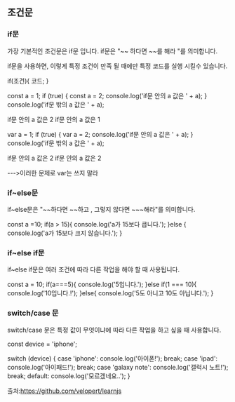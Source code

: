 ## 조건문

### if문 

가장 기본적인 조건문은 if문 입니다. 
if문은 "~~ 하다면 ~~를 해라 "를 의미합니다.

if문을 사용하면, 이렇게 특정 조건이 만족 될 때에만 특정 코드를 실행 시킬수 있습니다.

if(조건){
    코드;
} 

const a = 1;
if (true) {
  const a = 2;
  console.log('if문 안의 a 값은 ' + a);
}
console.log('if문 밖의 a 값은 ' + a);

if문 안의 a 값은 2
if문 안의 a 값은 1

var a = 1;
if (true) {
  var a = 2;
  console.log('if문 안의 a 값은 ' + a);
}
console.log('if문 밖의 a 값은 ' + a);

if문 안의 a 값은 2
if문 안의 a 값은 2

--->이러한 문제로 var는 쓰지 말라 


### if~else문 
if~else문은 "~~하다면 ~~하고 , 그렇지 않다면 ~~~해라"를 의미합니다.

const  a =10;
if(a > 15){
    console.log('a가 15보다 큽니다.');
}else {
    console.log('a가 15보다 크지 않습니다.');
}


### if~else if문 
if~else if문은 여러 조건에 따라 다른 작업을 해야 할 때 사용됩니다.

const a = 10;
if(a===5){
    console.log('5입니다.');
}else if(1 === 10){
    console.log('10입니다.!');
}else{
    console.log('5도 아니고 10도 아닙니다.');
}

### switch/case 문
switch/case 문은 특정 값이 무엇이냐에 따라 다른 작업을 하고 싶을 때 사용합니다.

const device = 'iphone';

switch (device) {
  case 'iphone':
    console.log('아이폰!');
    break;
  case 'ipad':
    console.log('아이패드!');
    break;
  case 'galaxy note':
    console.log('갤럭시 노트!');
    break;
  default:
    console.log('모르겠네요..');
}

출처:https://github.com/velopert/learnjs